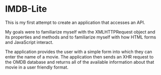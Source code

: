 # IMDB-Lite
This is my first attempt to create an application that accesses an API.  

My goals were to familiarize myself with the XMLHTTPRequest object and its properties and methods and to familiarize myself with how HTML forms and JavaScript interact.

The application provides the user with a simple form into which they can enter the name  of a movie. The application then sends an XHR request to the OMDB database and returns all of the available information about that movie in a user friendly format.
